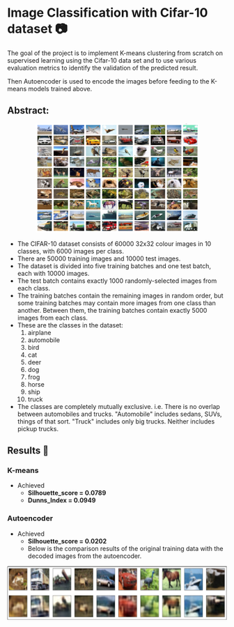 
# Image Classification with Cifar-10 dataset 📷

The goal of the project is to implement K-means clustering from scratch on supervised learning using the Cifar-10 data set and to use various evaluation metrics to identify the validation of the predicted result.

Then Autoencoder is used to encode the images before feeding to the K-means models trained above.

##  Abstract:  

<p align="center">
<img src="https://github.com/sajmaru/CIFAR10_Classification/blob/main/Dataset%20Snapshot.png" height = 250 width = 375>
</p>

 - The CIFAR-10 dataset consists of 60000 32x32 colour images in 10 classes, with 6000 images per class. 
 -  There are 50000 training images and 10000 test images. 
 - The dataset is divided into five training batches and one test batch, each with 10000 images. 
 - The test batch contains exactly 1000 randomly-selected images from each class. 
 - The training batches contain the remaining images in random order, but some training batches may contain more images from one class than another. Between them, the training batches contain exactly 5000 images from each class. 
 - These are the classes in the dataset:
	 1. airplane 
	 2. automobile 
	 3. bird 
	 4. cat  
	 5. deer
	 6. dog 
	 7.  frog 
	 8.  horse  
	 9.  ship 
	 10.  truck 
 - The classes are completely mutually exclusive. i.e. There is no overlap between automobiles and trucks. "Automobile" includes sedans, SUVs, things of that sort. "Truck" includes only big trucks. Neither includes pickup trucks. 
 
## Results 🚀
### K-means 
 - Achieved 
	 - **Silhouette_score = 0.0789**
	 - **Dunns_Index = 0.0949**
### Autoencoder
- Achieved 
	 - **Silhouette_score = 0.0202**
	 - Below is the comparison results of the original training data with the decoded images from the autoencoder.

 <p align="center">
<img src="https://github.com/sajmaru/CIFAR10_Classification/blob/main/Autoencoder%20Output.png" height>
</p>

